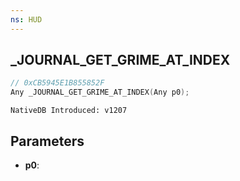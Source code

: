 ```yaml
---
ns: HUD
---
```

## _JOURNAL_GET_GRIME_AT_INDEX

```c
// 0xCB5945E1B855852F
Any _JOURNAL_GET_GRIME_AT_INDEX(Any p0);
```

```
NativeDB Introduced: v1207
```

## Parameters
* **p0**:
